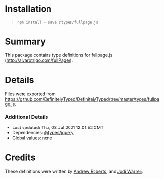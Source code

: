 # Installation
> `npm install --save @types/fullpage.js`

# Summary
This package contains type definitions for fullpage.js (http://alvarotrigo.com/fullPage/).

# Details
Files were exported from https://github.com/DefinitelyTyped/DefinitelyTyped/tree/master/types/fullpage.js.

### Additional Details
 * Last updated: Thu, 08 Jul 2021 12:01:52 GMT
 * Dependencies: [@types/jquery](https://npmjs.com/package/@types/jquery)
 * Global values: none

# Credits
These definitions were written by [Andrew Roberts](http://www.atroberts.org), and [Jodi Warren](https://github.com/jodiwarren).
